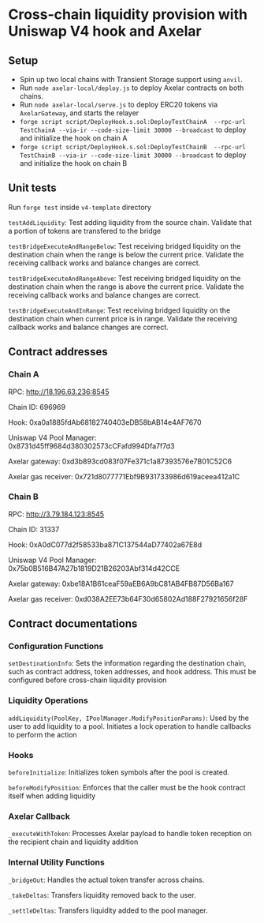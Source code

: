 # Cross-chain liquidity provision with Uniswap V4 hook and Axelar 

## Setup
- Spin up two local chains with Transient Storage support using `anvil`.
- Run `node axelar-local/deploy.js` to deploy Axelar contracts on both chains.
- Run `node axelar-local/serve.js` to deploy ERC20 tokens via `AxelarGateway`, and starts the relayer
- `forge script script/DeployHook.s.sol:DeployTestChainA  --rpc-url TestChainA --via-ir --code-size-limit 30000 --broadcast` to deploy and initialize the hook on chain A
- `forge script script/DeployHook.s.sol:DeployTestChainB  --rpc-url TestChainB --via-ir --code-size-limit 30000 --broadcast` to deploy and initialize the hook on chain B

## Unit tests
Run `forge test` inside `v4-template` directory

`testAddLiquidity`: Test adding liquidity from the source chain. Validate that a portion of tokens are transfered to the bridge

`testBridgeExecuteAndRangeBelow`: Test receiving bridged liquidity on the destination chain when the range is below the current price. Validate the receiving callback works and balance changes are correct.

`testBridgeExecuteAndRangeAbove`: Test receiving bridged liquidity on the destination chain when the range is above the current price. Validate the receiving callback works and balance changes are correct.

`testBridgeExecuteAndInRange`: Test receiving bridged liquidity on the destination chain when current price is in range. Validate the receiving callback works and balance changes are correct.

## Contract addresses

### Chain A

RPC: http://18.196.63.236:8545

Chain ID: 696969

Hook: 0xa0a1885fdAb68182740403eDB58bAB14e4AF7670

Uniswap V4 Pool Manager: 0x8731d45ff9684d380302573cCFafd994Dfa7f7d3

Axelar gateway: 0xd3b893cd083f07Fe371c1a87393576e7B01C52C6

Axelar gas receiver: 0x721d8077771Ebf9B931733986d619aceea412a1C

### Chain B

RPC: http://3.79.184.123:8545

Chain ID: 31337

Hook: 0xA0dC077d2f58533ba871C137544aD77402a67E8d

Uniswap V4 Pool Manager: 0x75b0B516B47A27b1819D21B26203Abf314d42CCE

Axelar gateway: 0xbe18A1B61ceaF59aEB6A9bC81AB4FB87D56Ba167

Axelar gas receiver: 0xd038A2EE73b64F30d65802Ad188F27921656f28F

## Contract documentations

### Configuration Functions
`setDestinationInfo`: Sets the information regarding the destination chain, such as contract address, token addresses, and hook address. This must be configured before cross-chain liquidity provision

### Liquidity Operations
`addLiquidity(PoolKey, IPoolManager.ModifyPositionParams)`: Used by the user to add liquidity to a pool. Initiates a lock operation to handle callbacks to perform the action

### Hooks
`beforeInitialize`: Initializes token symbols after the pool is created.

`beforeModifyPosition`: Enforces that the caller must be the hook contract itself when adding liquidity

### Axelar Callback
`_executeWithToken`: Processes Axelar payload to handle token reception on the recipient chain and liquidity addition

### Internal Utility Functions
`_bridgeOut`: Handles the actual token transfer across chains.

`_takeDeltas`: Transfers liquidity removed back to the user.

`_settleDeltas`: Transfers liquidity added to the pool manager.
